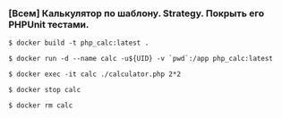 ### [Всем] Калькулятор по шаблону. Strategy. Покрыть его PHPUnit тестами.


```
$ docker build -t php_calc:latest .

$ docker run -d --name calc -u${UID} -v `pwd`:/app php_calc:latest

$ docker exec -it calc ./calculator.php 2*2

$ docker stop calc

$ docker rm calc
```